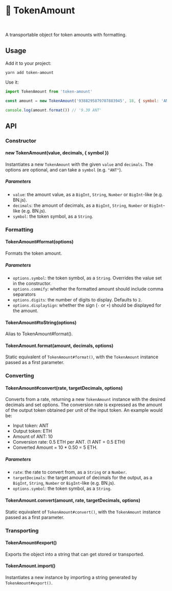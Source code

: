 # 💸 TokenAmount

[<img src="https://img.shields.io/npm/v/token-amount" alt="" />](https://www.npmjs.com/package/token-amount) [<img src="https://img.shields.io/bundlephobia/minzip/token-amount" alt="" />](https://bundlephobia.com/result?p=token-amount)

A transportable object for token amounts with formatting.

## Usage

Add it to your project:

```console
yarn add token-amount
```

Use it:

```js
import TokenAmount from 'token-amount'

const amount = new TokenAmount('9388295879707883945', 18, { symbol: 'ANT' })

console.log(amount.format()) // '9.39 ANT'
```

## API

### Constructor

#### new TokenAmount(value, decimals, { symbol })

Instantiates a new `TokenAmount` with the given `value` and `decimals`. The options are optional, and can take a `symbol` (e.g. `"ANT"`).

##### Parameters

- `value`: the amount value, as a `BigInt`, `String`, `Number` or `BigInt`-like (e.g. BN.js).
- `decimals`: the amount of decimals, as a `BigInt`, `String`, `Number` or `BigInt`-like (e.g. BN.js).
- `symbol`: the token symbol, as a `String`.

### Formatting

#### TokenAmount#format(options)

Formats the token amount.

##### Parameters

- `options.symbol`: the token symbol, as a `String`. Overrides the value set in the constructor.
- `options.commify`: whether the formatted amount should include comma separators
- `options.digits`: the number of digits to display. Defaults to `2`.
- `options.displaySign`: whether the sign (`-` or `+`) should be displayed for the amount.

#### TokenAmount#toString(options)

Alias to TokenAmount#format().

#### TokenAmount.format(amount, decimals, options)

Static equivalent of `TokenAmount#format()`, with the `TokenAmount` instance passed as a first parameter.

### Converting

#### TokenAmount#convert(rate, targetDecimals, options)

Converts from a rate, returning a new `TokenAmount` instance with the desired decimals and set options. The conversion rate is expressed as the amount of the output token obtained per unit of the input token. An example would be:

- Input token: ANT
- Output token: ETH
- Amount of ANT: 10
- Conversion rate: 0.5 ETH per ANT. (1 ANT = 0.5 ETH)
- Converted Amount = 10 \* 0.50 = 5 ETH.

##### Parameters

- `rate`: the rate to convert from, as a `String` or a `Number`.
- `targetDecimals`: the target amount of decimals for the output, as a `BigInt`, `String`, `Number` or `BigInt`-like (e.g. BN.js).
- `options.symbol`: the token symbol, as a `String`.

#### TokenAmount.convert(amount, rate, targetDecimals, options)

Static equivalent of `TokenAmount#convert()`, with the `TokenAmount` instance passed as a first parameter.

### Transporting

#### TokenAmount#export()

Exports the object into a string that can get stored or transported.

#### TokenAmount.import()

Instantiates a new instance by importing a string generated by `TokenAmount#export()`.
